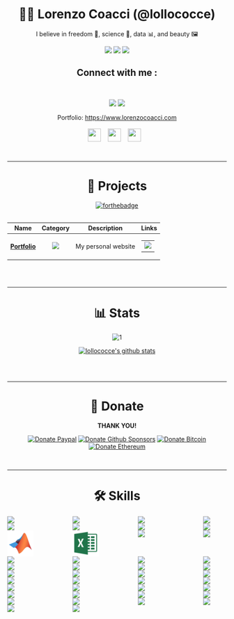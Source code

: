 <div align="center">

# 👨‍💻 **Lorenzo Coacci (@lollococce)**

I believe in freedom 🚀, science 🔬, data 📊, and beauty 🖼


[![](https://img.shields.io/badge/OS-macOS-informational?style=flat&logo=apple&logoColor=white)](https://www.apple.com/macos/)
[![](https://img.shields.io/badge/Code-Python-informational?style=flat&logo=python&logoColor=white)](https://www.python.org/)
[![](https://img.shields.io/badge/Editor-VSCode-informational?style=flat&logo=visual-studio-code&logoColor=white)](https://code.visualstudio.com/)

## **Connect with me :**
<br/>

[![](https://img.shields.io/badge/-Facebook-informational?style=for-the-badge&logo=facebook&logoColor=white&color=3b5998)](https://www.facebook.com/lorenzo.coacci.35/)
[![](https://img.shields.io/badge/-Linkedin-informational?style=for-the-badge&logo=linkedin&logoColor=white&color=2867B2)](https://www.linkedin.com/in/lorenzocoacci/)
<!-- [![](https://img.shields.io/badge/-BLOG-informational?style=for-the-badge&logo=hashnode&logoColor=white&color=2962FF)](https://ptkdev.io)
[![](https://img.shields.io/badge/-Dev-informational?style=for-the-badge&logo=devto&logoColor=white&color=000000)](https://dev.to/ptkdev) -->

Portfolio: https://www.lorenzocoacci.com
<br />
<br />
<a href="https://www.datacamp.com/profile/lorenzo-a4c8d2b8-bafe-4c7e-9e99-90f6b10d4255" target="_blank"><img align="center" src="https://cdn.jsdelivr.net/npm/simple-icons@3.0.1/icons/datacamp.svg" height="30" width="30" /></a> &nbsp;&nbsp;
<a href="https://lorenzocoacci.medium.com/" target="_blank"><img align="center" src="https://cdn.jsdelivr.net/npm/simple-icons@3.0.1/icons/medium.svg" height="30" width="30" /></a> &nbsp;&nbsp;
<a href="mailto:lorenzo@coacci.it" target="_blank"><img align="center" src="https://cdn.jsdelivr.net/npm/simple-icons@3.0.1/icons/mail-dot-ru.svg" height="30" width="30" /></a> &nbsp;&nbsp;


<br/>

<hr>

# 🚀 **Projects**

[![forthebadge](https://forthebadge.com/images/badges/built-with-love.svg)](https://forthebadge.com)
<br />
<br />

| Name | Category | Description | Links |
| --- | :---: | --- | --- |
| <a href="https://www.lorenzocoacci.com"><b>Portfolio</b></a> | [![](https://img.shields.io/badge/💻-%20Portfolio-informational?style=flat&logoColor=white&color=3498db)]() |  My personal website | <table><tr><td> [![](https://img.shields.io/badge/-🌎-informational?style=flat&logoColor=black&color=white)](https://www.lorenzocoacci.com)  </td></tr></table>


<br/>
<br/>
<hr>


# 📊 Stats


![1](https://github-readme-stats.vercel.app/api/top-langs/?username=lollococce&theme=blue-green)

[![lollococce's github stats](https://github-readme-stats.vercel.app/api?username=lollococce&theme=blue-green)](https://github.com/lollococce/github-readme-stats)



<br/>
<br/>
<hr>

# 🎁 Donate


**THANK YOU!**

<!-- all-shields/sponsors-badges:START -->
[![Donate Paypal](https://img.shields.io/badge/donate-paypal-005EA6.svg?style=for-the-badge&logo=paypal)](https://paypal.me/lollococce) [![Donate Github Sponsors](https://img.shields.io/badge/donate-sponsors-ea4aaa.svg?style=for-the-badge&logo=github)](https://github.com/sponsors/lollococce) [![Donate Bitcoin](https://img.shields.io/badge/BTC-bc1qdjlplkhw3ug3mkj92e3m7h3sj5akztsh7xh7k7-E38B29.svg?style=flat-square&logo=bitcoin)](https://ptk.dev/img/icons/menu/bitcoin_wallet.png) [![Donate Ethereum](https://img.shields.io/badge/ETH-0x7740E2eE4112CA343104Fe3E4879A81B2818BC0C-4E8EE9.svg?style=flat-square&logo=ethereum)](https://ptk.dev/img/icons/menu/ethereum_wallet.png)
<!-- all-shields/sponsors-badges:END -->


<br/>
<hr />


# 🛠 Skills


<section>
    <div style="display: grid; grid-template-columns: auto auto auto auto;">
        <img align="left" width=150 src="https://www.vectorlogo.zone/logos/git-scm/git-scm-ar21.svg" />
        <img align="left" width=60 src="https://raw.githubusercontent.com/amido/azure-vector-icons/44d6fb82666171e8a77bda35ab80303ecc880e1b/icons/SQL%20Database%20(Generic).svg" />
        <img align="left" width=150 src="https://www.vectorlogo.zone/logos/golang/golang-ar21.svg" />
        <img align="left" width=60 src="https://raw.githubusercontent.com/detain/svg-logos/780f25886640cef088af994181646db2f6b1a3f8/svg/aws-redshift-logo.svg" />
        <img align="left" width=150 src="https://www.vectorlogo.zone/logos/metabase/metabase-ar21.svg" />
        <img align="left" width=60 src="https://raw.githubusercontent.com/abranhe/programming-languages-logos/30a0ecf99188be99a3c75a00efb5be61eca9c382/src/cpp/cpp.svg" />
        <img align="left" width=60 src="https://raw.githubusercontent.com/leungwensen/svg-icon/b84b3f3a3da329b7c1d02346865f8e98beb05413/dist/svg/logos/css-3.svg" />
        <img align="left" width=150 src="https://img.search.brave.com/CBo8kXmjwmoXAPeig2Pq0BcRS1UDYaonHNOZFx5tuis/fit/1200/800/ce/1/aHR0cHM6Ly9kYXRh/c2Nob29sLmNvbS9h/c3NldHMvaW1hZ2Vz/L3NxbC1vcHRpbWl6/YXRpb24vc3RhcnRf/bW9kZWxpbmdfZGF0/YS9kYXRhMi5wbmc" />
        <img align="left" width=60 src="https://raw.githubusercontent.com/devicons/devicon/2809b567852a4648062a2d3e7c1c531367458c0b/icons/matlab/matlab-original.svg" />
        <img align="left" width=60 src="https://raw.githubusercontent.com/vscode-icons/vscode-icons/c8a4f6272e9a00636383b4df37ba1705587a1b97/icons/file_type_excel2.svg" />
        <img align="left" width=150 src="https://www.vectorlogo.zone/logos/w3_html5/w3_html5-ar21.svg" />
        <img align="left" width=150 src="https://www.vectorlogo.zone/logos/visualstudio_code/visualstudio_code-ar21.svg" />
        <img align="left" width=150 src="https://www.vectorlogo.zone/logos/python/python-ar21.svg" />
        <img align="left" width=150 src="https://www.vectorlogo.zone/logos/javascript/javascript-ar21.svg" />
        <img align="left" width=150 src="https://www.vectorlogo.zone/logos/amazon_aws/amazon_aws-ar21.svg" />
        <img align="left" width=150 src="https://www.vectorlogo.zone/logos/r-project/r-project-ar21.svg" />
        <img align="left" width=150 src="https://www.vectorlogo.zone/logos/gnu_bash/gnu_bash-ar21.svg" />
        <img align="left" width=150 src="https://www.vectorlogo.zone/logos/getbootstrap/getbootstrap-ar21.svg" />
        <img align="left" width=150 src="https://www.vectorlogo.zone/logos/djangoproject/djangoproject-ar21.svg" />
        <img align="left" width=150 src="https://www.vectorlogo.zone/logos/docker/docker-ar21.svg" />
        <img align="left" width=150 src="https://www.vectorlogo.zone/logos/google_ads/google_ads-ar21.svg" />
        <img align="left" width=150 src="https://www.vectorlogo.zone/logos/google_analytics/google_analytics-ar21.svg" />
        <img align="left" width=150 src="https://www.vectorlogo.zone/logos/pocoo_jinja/pocoo_jinja-ar21.svg" />
        <img align="left" width=150 src="https://www.vectorlogo.zone/logos/jquery/jquery-ar21.svg" />
        <img align="left" width=150 src="https://www.vectorlogo.zone/logos/ni_labview/ni_labview-ar21.svg" />
        <img align="left" width=150 src="https://www.vectorlogo.zone/logos/monday/monday-ar21.svg" />
        <img align="left" width=150 src="https://www.vectorlogo.zone/logos/mysql/mysql-ar21.svg" />
        <img align="left" width=150 src="https://www.vectorlogo.zone/logos/php/php-ar21.svg" />
        <img align="left" width=150 src="https://www.vectorlogo.zone/logos/postgresql/postgresql-ar21.svg" />
        <img align="left" width=150 src="https://www.vectorlogo.zone/logos/raspberrypi/raspberrypi-ar21.svg" />
        <img align="left" width=150 src="https://www.vectorlogo.zone/logos/unity3d/unity3d-ar21.svg" />
        <img align="left" width=150 src="https://www.vectorlogo.zone/logos/arduino/arduino-ar21.svg" />
        <img align="left" width=75 src="https://www.vectorlogo.zone/logos/docker/docker-official.svg" />
        <img align="left" width=150 src="https://www.vectorlogo.zone/logos/grafana/grafana-ar21.svg" />
        <img align="left" width=150 src="https://www.vectorlogo.zone/logos/amazon_ecs/amazon_ecs-ar21.svg" />
        <img align="left" width=150 src="https://www.vectorlogo.zone/logos/amazon_cloudformation/amazon_cloudformation-ar21.svg" />
        <img align="left" width=150 src="https://www.vectorlogo.zone/logos/amazon_elasticcontainer/amazon_elasticcontainer-ar21.svg" />
        <img align="left" width=150 src="https://braze-marketing-assets.s3.amazonaws.com/images/partner_logos/amazon-s3.png" />
        <img align="left" width=150 src="https://upload.wikimedia.org/wikipedia/commons/thumb/e/ed/Pandas_logo.svg/1200px-Pandas_logo.svg.png" />
        <img align="left" width=150 src="https://www.vectorlogo.zone/logos/linux/linux-ar21.svg" />
        <img align="left" width=60 src="https://raw.githubusercontent.com/gilbarbara/logos/e0babf54f7ac9127942111bf177f549b709a60be/logos/airflow.svg" />
        <img align="left" width=60 src="https://raw.githubusercontent.com/simple-icons/simple-icons/680903e70103b37f4f35977de0ef108ea01d32ab/icons/celery.svg" />
    <div/>
<section/>

